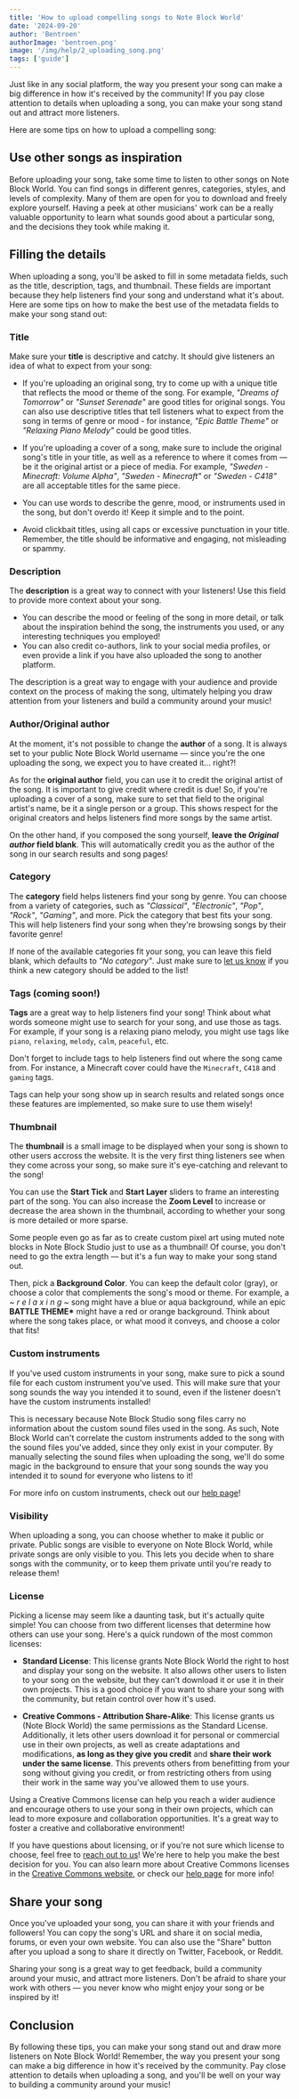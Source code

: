 ```yaml
---
title: 'How to upload compelling songs to Note Block World'
date: '2024-09-20'
author: 'Bentroen'
authorImage: 'bentroen.png'
image: '/img/help/2_uploading_song.png'
tags: ['guide']
---
```


Just like in any social platform, the way you present your song can make a big difference in how it's received by the community! If you pay close attention to details when uploading a song, you can make your song stand out and attract more listeners.

Here are some tips on how to upload a compelling song:

## Use other songs as inspiration

Before uploading your song, take some time to listen to other songs on Note Block World. You can find songs in different genres, categories, styles, and levels of complexity. Many of them are open for you to download and freely explore yourself. Having a peek at other musicians' work can be a really valuable opportunity to learn what sounds good about a particular song, and the decisions they took while making it.

## Filling the details

When uploading a song, you'll be asked to fill in some metadata fields, such as the title, description, tags, and thumbnail. These fields are important because they help listeners find your song and understand what it's about. Here are some tips on how to make the best use of the metadata fields to make your song stand out:

### Title

Make sure your **title** is descriptive and catchy. It should give listeners an idea of what to expect from your song:

- If you're uploading an original song, try to come up with a unique title that reflects the mood or theme of the song. For example, _"Dreams of Tomorrow"_ or _"Sunset Serenade"_ are good titles for original songs. You can also use descriptive titles that tell listeners what to expect from the song in terms of genre or mood - for instance, _"Epic Battle Theme"_ or _"Relaxing Piano Melody"_ could be good titles.

- If you're uploading a cover of a song, make sure to include the original song's title in your title, as well as a reference to where it comes from — be it the original artist or a piece of media. For example, _"Sweden - Minecraft: Volume Alpha"_, _"Sweden - Minecraft"_ or _"Sweden - C418"_ are all acceptable titles for the same piece.

- You can use words to describe the genre, mood, or instruments used in the song, but don't overdo it! Keep it simple and to the point.

- Avoid clickbait titles, using all caps or excessive punctuation in your title. Remember, the title should be informative and engaging, not misleading or spammy.

### Description

The **description** is a great way to connect with your listeners! Use this field to provide more context about your song.

- You can describe the mood or feeling of the song in more detail, or talk about the inspiration behind the song, the instruments you used, or any interesting techniques you employed!
- You can also credit co-authors, link to your social media profiles, or even provide a link if you have also uploaded the song to another platform.

The description is a great way to engage with your audience and provide context on the process of making the song, ultimately helping you draw attention from your listeners and build a community around your music!

### Author/Original author

At the moment, it's not possible to change the **author** of a song. It is always set to your public Note Block World username — since you're the one uploading the song, we expect you to have created it... right?!

As for the **original author** field, you can use it to credit the original artist of the song. It is important to give credit where credit is due! So, if you're uploading a cover of a song, make sure to set that field to the original artist's name, be it a single person or a group. This shows respect for the original creators and helps listeners find more songs by the same artist.

On the other hand, if you composed the song yourself, **leave the _Original author_ field blank**. This will automatically credit you as the author of the song in our search results and song pages!

### Category

The **category** field helps listeners find your song by genre. You can choose from a variety of categories, such as _"Classical"_, _"Electronic"_, _"Pop"_, _"Rock"_, _"Gaming"_, and more. Pick the category that best fits your song. This will help listeners find your song when they're browsing songs by their favorite genre!

If none of the available categories fit your song, you can leave this field blank, which defaults to _"No category"_. Just make sure to [let us know](/contact) if you think a new category should be added to the list!

### Tags (coming soon!)

**Tags** are a great way to help listeners find your song! Think about what words someone might use to search for your song, and use those as tags. For example, if your song is a relaxing piano melody, you might use tags like `piano`, `relaxing`, `melody`, `calm`, `peaceful`, etc.

Don't forget to include tags to help listeners find out where the song came from. For instance, a Minecraft cover could have the `Minecraft`, `C418` and `gaming` tags.

Tags can help your song show up in search results and related songs once these features are implemented, so make sure to use them wisely!

### Thumbnail

The **thumbnail** is a small image to be displayed when your song is shown to other users accross the website. It is the very first thing listeners see when they come across your song, so make sure it's eye-catching and relevant to the song!

You can use the **Start Tick** and **Start Layer** sliders to frame an interesting part of the song. You can also increase the **Zoom Level** to increase or decrease the area shown in the thumbnail, according to whether your song is more detailed or more sparse.

Some people even go as far as to create custom pixel art using muted note blocks in Note Block Studio just to use as a thumbnail! Of course, you don't need to go the extra length — but it's a fun way to make your song stand out.

Then, pick a **Background Color**. You can keep the default color (gray), or choose a color that complements the song's mood or theme. For example, a _~ r e l a x i n g ~_ song might have a blue or aqua background, while an epic **BATTLE THEME\*** might have a red or orange background. Think about where the song takes place, or what mood it conveys, and choose a color that fits!

### Custom instruments

If you've used custom instruments in your song, make sure to pick a sound file for each custom instrument you've used. This will make sure that your song sounds the way you intended it to sound, even if the listener doesn't have the custom instruments installed!

This is necessary because Note Block Studio song files carry no information about the custom sound files used in the song. As such, Note Block World can't correlate the custom instruments added to the song with the sound files you've added, since they only exist in your computer. By manually selecting the sound files when uploading the song, we'll do some magic in the background to ensure that your song sounds the way you intended it to sound for everyone who listens to it!

For more info on custom instruments, check out our [help page](/help/custom-instruments)!

### Visibility

When uploading a song, you can choose whether to make it public or private. Public songs are visible to everyone on Note Block World, while private songs are only visible to you. This lets you decide when to share songs with the community, or to keep them private until you're ready to release them!

### License

Picking a license may seem like a daunting task, but it's actually quite simple! You can choose from two different licenses that determine how others can use your song. Here's a quick rundown of the most common licenses:

- **Standard License**: This license grants Note Block World the right to host and display your song on the website. It also allows other users to listen to your song on the website, but they can't download it or use it in their own projects. This is a good choice if you want to share your song with the community, but retain control over how it's used.

- **Creative Commons - Attribution Share-Alike**: This license grants us (Note Block World) the same permissions as the Standard License. Additionally, it lets other users download it for personal or commercial use in their own projects, as well as create adaptations and modifications, **as long as they give you credit** and **share their work under the same license**. This prevents others from benefitting from your song without giving you credit, or from restricting others from using their work in the same way you've allowed them to use yours.

Using a Creative Commons license can help you reach a wider audience and encourage others to use your song in their own projects, which can lead to more exposure and collaboration opportunities. It's a great way to foster a creative and collaborative environment!

If you have questions about licensing, or if you're not sure which license to choose, feel free to [reach out to us](/contact)! We're here to help you make the best decision for you. You can also learn more about Creative Commons licenses in the [Creative Commons website](https://creativecommons.org/licenses/), or check our [help page](/help/uploading-songs) for more info!

## Share your song

Once you've uploaded your song, you can share it with your friends and followers! You can copy the song's URL and share it on social media, forums, or even your own website. You can also use the "Share" button after you upload a song to share it directly on Twitter, Facebook, or Reddit.

Sharing your song is a great way to get feedback, build a community around your music, and attract more listeners. Don't be afraid to share your work with others — you never know who might enjoy your song or be inspired by it!

## Conclusion

By following these tips, you can make your song stand out and draw more listeners on Note Block World! Remember, the way you present your song can make a big difference in how it's received by the community. Pay close attention to details when uploading a song, and you'll be well on your way to building a community around your music!
